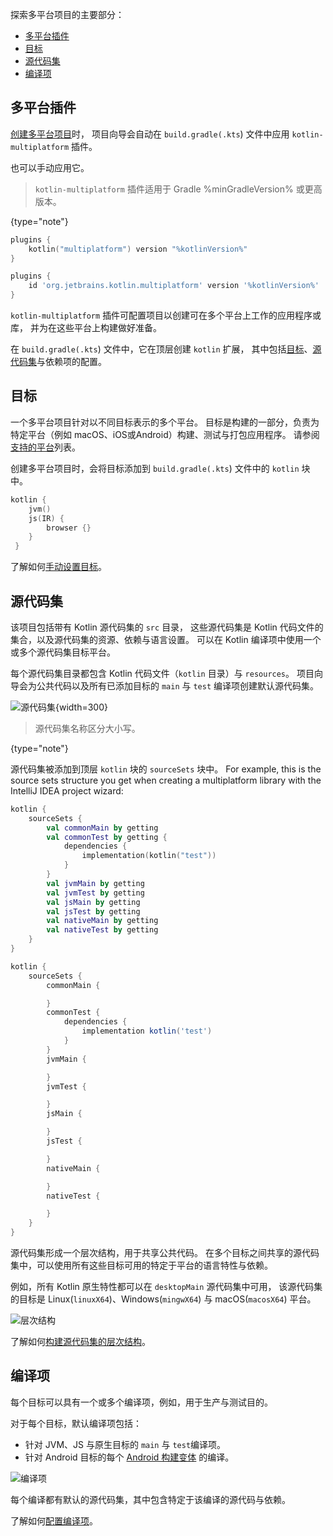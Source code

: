 [//]: # (title: 了解多平台项目结构)

探索多平台项目的主要部分：

* [多平台插件](#多平台插件)
* [目标](#目标)
* [源代码集](#源代码集)
* [编译项](#编译项)

## 多平台插件

[创建多平台项目](multiplatform-library.md)时，
项目向导会自动在 `build.gradle(.kts`) 文件中应用 `kotlin-multiplatform` 插件。

也可以手动应用它。

> `kotlin-multiplatform` 插件适用于 Gradle %minGradleVersion% 或更高版本。 
>
{type="note"}

<tabs group="build-script">
<tab title="Kotlin" group-key="kotlin">

```kotlin
plugins {
    kotlin("multiplatform") version "%kotlinVersion%"
}
```

</tab>
<tab title="Groovy" group-key="groovy">

```groovy
plugins {
    id 'org.jetbrains.kotlin.multiplatform' version '%kotlinVersion%'
}
```

</tab>
</tabs>

`kotlin-multiplatform` 插件可配置项目以创建可在多个平台上工作的应用程序或库，
并为在这些平台上构建做好准备。

在 `build.gradle(.kts`) 文件中，它在顶层创建 `kotlin` 扩展，
其中包括[目标](#目标)、[源代码集](#源代码集)与依赖项的配置。

## 目标

一个多平台项目针对以不同目标表示的多个平台。
目标是构建的一部分，负责为特定平台（例如 macOS、iOS或Android）构建、测试与打包应用程序。
请参阅[支持的平台](multiplatform-dsl-reference.md#目标)列表。

创建多平台项目时，会将目标添加到 `build.gradle(.kts`) 文件中的 `kotlin` 块中。

```kotlin
kotlin {
    jvm()
    js(IR) {
        browser {}
    }
 }
```

了解如何[手动设置目标](multiplatform-set-up-targets.md)。

## 源代码集

该项目包括带有 Kotlin 源代码集的 `src` 目录，
这些源代码集是 Kotlin 代码文件的集合，以及源代码集的资源、依赖与语言设置。
可以在 Kotlin 编译项中使用一个或多个源代码集目标平台。

每个源代码集目录都包含 Kotlin 代码文件（`kotlin` 目录）与 `resources`。
项目向导会为公共代码以及所有已添加目标的 `main` 与 `test` 编译项创建默认源代码集。

![源代码集](source-sets.png){width=300}

> 源代码集名称区分大小写。
>
{type="note"}

源代码集被添加到顶层 `kotlin` 块的 `sourceSets` 块中。 For example, this is the source sets
structure you get when creating a multiplatform library with the IntelliJ IDEA project wizard:

<tabs group="build-script">
<tab title="Kotlin" group-key="kotlin">

```kotlin
kotlin {
    sourceSets {
        val commonMain by getting
        val commonTest by getting {
            dependencies {
                implementation(kotlin("test"))
            }
        }
        val jvmMain by getting
        val jvmTest by getting
        val jsMain by getting
        val jsTest by getting
        val nativeMain by getting
        val nativeTest by getting
    }
}
```

</tab>
<tab title="Groovy" group-key="groovy">

```groovy
kotlin {
    sourceSets {
        commonMain {

        }
        commonTest {
            dependencies {
                implementation kotlin('test')
            }
        }
        jvmMain {

        }
        jvmTest {

        }
        jsMain {

        }
        jsTest {

        }
        nativeMain {

        }
        nativeTest {

        }
    }
}
```

</tab>
</tabs>

源代码集形成一个层次结构，用于共享公共代码。
在多个目标之间共享的源代码集中，可以使用所有这些目标可用的特定于平台的语言特性与依赖。

例如，所有 Kotlin 原生特性都可以在 `desktopMain` 源代码集中可用，
该源代码集的目标是 Linux(`linuxX64`)、Windows(`mingwX64`) 与 macOS(`macosX64`) 平台。

![层次结构](manual-hierarchical-structure.png)

了解如何[构建源代码集的层次结构](multiplatform-share-on-platforms.md#对相似平台共享代码)。

## 编译项

每个目标可以具有一个或多个编译项，例如，用于生产与测试目的。

对于每个目标，默认编译项包括：

*   针对 JVM、JS 与原生目标的 `main` 与 `test`编译项。
*   针对 Android 目标的每个 [Android 构建变体](https://developer.android.com/studio/build/build-variants) 的编译。

![编译项](compilations.png)

每个编译都有默认的源代码集，其中包含特定于该编译的源代码与依赖。

了解如何[配置编译项](multiplatform-configure-compilations.md)。